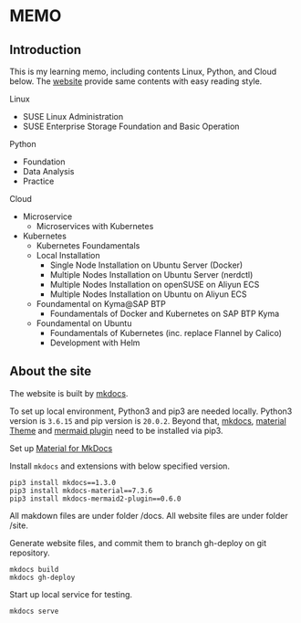 # MEMO

## Introduction

This is my learning memo, including contents Linux, Python, and Cloud below. 
The [website](https://huyuhui001.github.io/mySite/) provide same contents with easy reading style.

Linux
* SUSE Linux Administration
* SUSE Enterprise Storage Foundation and Basic Operation

Python
* Foundation
* Data Analysis
* Practice

Cloud
* Microservice
    * Microservices with Kubernetes
* Kubernetes
    * Kubernetes Foundamentals
    * Local Installation
        + Single Node Installation on Ubuntu Server (Docker)
        + Multiple Nodes Installation on Ubuntu Server (nerdctl)
        + Multiple Nodes Installation on openSUSE on Aliyun ECS
        + Multiple Nodes Installation on Ubuntu on Aliyun ECS
    * Foundamental on Kyma@SAP BTP
        + Foundamentals of Docker and Kubernetes on SAP BTP Kyma
    * Foundamental on Ubuntu
        + Foundamentals of Kubernetes (inc. replace Flannel by Calico)
        + Development with Helm


## About the site

The website is built by [mkdocs](https://www.mkdocs.org/).

To set up local environment, Python3 and pip3 are needed locally. Python3 version is `3.6.15` and pip version is `20.0.2`.
Beyond that, 
[mkdocs](https://www.mkdocs.org/), 
[material Theme](https://github.com/squidfunk/mkdocs-material) and 
[mermaid plugin](https://mermaid-js.github.io/mermaid/#/) 
need to be installed via pip3.

Set up [Material for MkDocs](https://squidfunk.github.io/mkdocs-material/setup/changing-the-colors/)

Install `mkdocs` and extensions with below specified version.
```
pip3 install mkdocs==1.3.0
pip3 install mkdocs-material==7.3.6
pip3 install mkdocs-mermaid2-plugin==0.6.0
```
All makdown files are under folder /docs.
All website files are under folder /site.

Generate website files, and commit them to branch gh-deploy on git repository.
```
mkdocs build
mkdocs gh-deploy
```

Start up local service for testing.
```
mkdocs serve
```